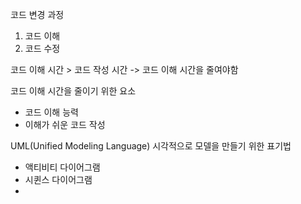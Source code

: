 코드 변경 과정
1. 코드 이해
2. 코드 수정

코드 이해 시간 > 코드 작성 시간 -> 코드 이해 시간을 줄여야함

코드 이해 시간을 줄이기 위한 요소
- 코드 이해 능력
- 이해가 쉬운 코드 작성

UML(Unified Modeling Language)
시각적으로 모델을 만들기 위한 표기법
- 액티비티 다이어그램
- 시퀸스 다이어그램
- 
